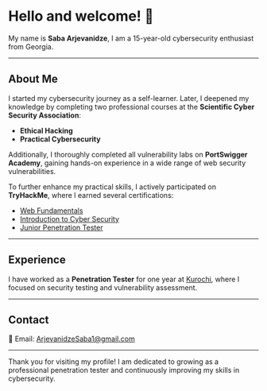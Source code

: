# Hello and welcome! 👋

My name is **Saba Arjevanidze**, I am a 15-year-old cybersecurity enthusiast from Georgia.

---

## About Me

I started my cybersecurity journey as a self-learner. Later, I deepened my knowledge by completing two professional courses at the **Scientific Cyber Security Association**:

- **Ethical Hacking**  
- **Practical Cybersecurity**  

Additionally, I thoroughly completed all vulnerability labs on **PortSwigger Academy**, gaining hands-on experience in a wide range of web security vulnerabilities.

To further enhance my practical skills, I actively participated on **TryHackMe**, where I earned several certifications:  

- [Web Fundamentals](https://tryhackme-certificates.s3-eu-west-1.amazonaws.com/THM-UMIXQK7VO9.pdf)  
- [Introduction to Cyber Security](https://tryhackme-certificates.s3-eu-west-1.amazonaws.com/THM-70CJPJF0NW.png)  
- [Junior Penetration Tester](https://tryhackme-certificates.s3-eu-west-1.amazonaws.com/THM-DMN2YCUN9E.png)  

---

## Experience

I have worked as a **Penetration Tester** for one year at [Kurochi](https://www.kurochi.ge/), where I focused on security testing and vulnerability assessment.

---

## Contact

📧 Email: ArjevanidzeSaba1@gmail.com  

---

Thank you for visiting my profile! I am dedicated to growing as a professional penetration tester and continuously improving my skills in cybersecurity.
